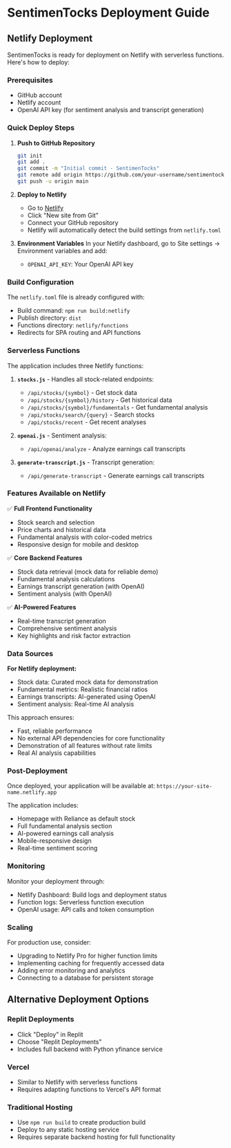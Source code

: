 # SentimenTocks Deployment Guide

## Netlify Deployment

SentimenTocks is ready for deployment on Netlify with serverless functions. Here's how to deploy:

### Prerequisites
- GitHub account
- Netlify account
- OpenAI API key (for sentiment analysis and transcript generation)

### Quick Deploy Steps

1. **Push to GitHub Repository**
   ```bash
   git init
   git add .
   git commit -m "Initial commit - SentimenTocks"
   git remote add origin https://github.com/your-username/sentimentocks.git
   git push -u origin main
   ```

2. **Deploy to Netlify**
   - Go to [Netlify](https://app.netlify.com/)
   - Click "New site from Git"
   - Connect your GitHub repository
   - Netlify will automatically detect the build settings from `netlify.toml`

3. **Environment Variables**
   In your Netlify dashboard, go to Site settings → Environment variables and add:
   - `OPENAI_API_KEY`: Your OpenAI API key

### Build Configuration

The `netlify.toml` file is already configured with:
- Build command: `npm run build:netlify`
- Publish directory: `dist`
- Functions directory: `netlify/functions`
- Redirects for SPA routing and API functions

### Serverless Functions

The application includes three Netlify functions:

1. **`stocks.js`** - Handles all stock-related endpoints:
   - `/api/stocks/{symbol}` - Get stock data
   - `/api/stocks/{symbol}/history` - Get historical data
   - `/api/stocks/{symbol}/fundamentals` - Get fundamental analysis
   - `/api/stocks/search/{query}` - Search stocks
   - `/api/stocks/recent` - Get recent analyses

2. **`openai.js`** - Sentiment analysis:
   - `/api/openai/analyze` - Analyze earnings call transcripts

3. **`generate-transcript.js`** - Transcript generation:
   - `/api/generate-transcript` - Generate earnings call transcripts

### Features Available on Netlify

✅ **Full Frontend Functionality**
- Stock search and selection
- Price charts and historical data
- Fundamental analysis with color-coded metrics
- Responsive design for mobile and desktop

✅ **Core Backend Features**
- Stock data retrieval (mock data for reliable demo)
- Fundamental analysis calculations
- Earnings transcript generation (with OpenAI)
- Sentiment analysis (with OpenAI)

✅ **AI-Powered Features**
- Real-time transcript generation
- Comprehensive sentiment analysis
- Key highlights and risk factor extraction

### Data Sources

**For Netlify deployment:**
- Stock data: Curated mock data for demonstration
- Fundamental metrics: Realistic financial ratios
- Earnings transcripts: AI-generated using OpenAI
- Sentiment analysis: Real-time AI analysis

This approach ensures:
- Fast, reliable performance
- No external API dependencies for core functionality
- Demonstration of all features without rate limits
- Real AI analysis capabilities

### Post-Deployment

Once deployed, your application will be available at:
`https://your-site-name.netlify.app`

The application includes:
- Homepage with Reliance as default stock
- Full fundamental analysis section
- AI-powered earnings call analysis
- Mobile-responsive design
- Real-time sentiment scoring

### Monitoring

Monitor your deployment through:
- Netlify Dashboard: Build logs and deployment status
- Function logs: Serverless function execution
- OpenAI usage: API calls and token consumption

### Scaling

For production use, consider:
- Upgrading to Netlify Pro for higher function limits
- Implementing caching for frequently accessed data
- Adding error monitoring and analytics
- Connecting to a database for persistent storage

## Alternative Deployment Options

### Replit Deployments
- Click "Deploy" in Replit
- Choose "Replit Deployments"
- Includes full backend with Python yfinance service

### Vercel
- Similar to Netlify with serverless functions
- Requires adapting functions to Vercel's API format

### Traditional Hosting
- Use `npm run build` to create production build
- Deploy to any static hosting service
- Requires separate backend hosting for full functionality